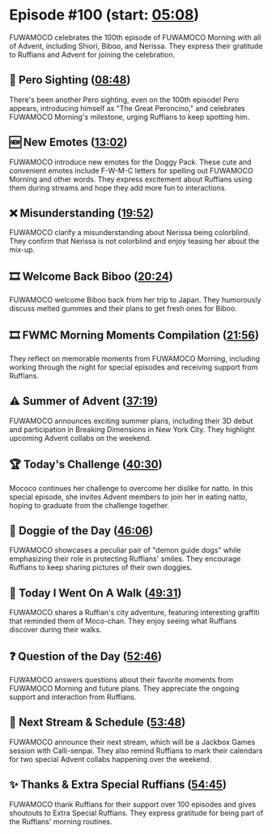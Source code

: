 # Episode #100 (start: [05:08](https://youtu.be/Ux-LD0uM0YQ?t=05m08s))

FUWAMOCO celebrates the 100th episode of FUWAMOCO Morning with all of Advent, including Shiori, Biboo, and Nerissa. They express their gratitude to Ruffians and Advent for joining the celebration.

## 👀 Pero Sighting ([08:48](https://youtu.be/Ux-LD0uM0YQ?t=08m48s))

There's been another Pero sighting, even on the 100th episode! Pero appears, introducing himself as "The Great Peroncino," and celebrates FUWAMOCO Morning's milestone, urging Ruffians to keep spotting him.

## 🆕 New Emotes ([13:02](https://youtu.be/Ux-LD0uM0YQ?t=13m02s))

FUWAMOCO introduce new emotes for the Doggy Pack. These cute and convenient emotes include F-W-M-C letters for spelling out FUWAMOCO Morning and other words. They express excitement about Ruffians using them during streams and hope they add more fun to interactions.

## ❌ Misunderstanding ([19:52](https://youtu.be/Ux-LD0uM0YQ?t=19m52s))

FUWAMOCO clarify a misunderstanding about Nerissa being colorblind. They confirm that Nerissa is not colorblind and enjoy teasing her about the mix-up.

## 🎞️ Welcome Back Biboo ([20:24](https://youtu.be/Ux-LD0uM0YQ?t=20m24s))

FUWAMOCO welcome Biboo back from her trip to Japan. They humorously discuss melted gummies and their plans to get fresh ones for Biboo.

## 🎞️ FWMC Morning Moments Compilation ([21:56](https://youtu.be/Ux-LD0uM0YQ?t=21m56s))

They reflect on memorable moments from FUWAMOCO Morning, including working through the night for special episodes and receiving support from Ruffians.

## ⚠️ Summer of Advent ([37:19](https://youtu.be/Ux-LD0uM0YQ?t=37m19s))

FUWAMOCO announces exciting summer plans, including their 3D debut and participation in Breaking Dimensions in New York City. They highlight upcoming Advent collabs on the weekend.

## 🏆 Today's Challenge ([40:30](https://youtu.be/Ux-LD0uM0YQ?t=40m30s))

Mococo continues her challenge to overcome her dislike for natto. In this special episode, she invites Advent members to join her in eating natto, hoping to graduate from the challenge together.

## 🐶 Doggie of the Day ([46:06](https://youtu.be/Ux-LD0uM0YQ?t=46m06s))

FUWAMOCO showcases a peculiar pair of "demon guide dogs" while emphasizing their role in protecting Ruffians' smiles. They encourage Ruffians to keep sharing pictures of their own doggies.

## 🚶 Today I Went On A Walk ([49:31](https://youtu.be/Ux-LD0uM0YQ?t=49m31s))

FUWAMOCO shares a Ruffian's city adventure, featuring interesting graffiti that reminded them of Moco-chan. They enjoy seeing what Ruffians discover during their walks.

## ❓ Question of the Day ([52:46](https://youtu.be/Ux-LD0uM0YQ?t=52m46s))

FUWAMOCO answers questions about their favorite moments from FUWAMOCO Morning and future plans. They appreciate the ongoing support and interaction from Ruffians.

## 📅 Next Stream & Schedule ([53:48](https://youtu.be/Ux-LD0uM0YQ?t=53m48s))

FUWAMOCO announce their next stream, which will be a Jackbox Games session with Calli-senpai. They also remind Ruffians to mark their calendars for two special Advent collabs happening over the weekend.

## ✨ Thanks & Extra Special Ruffians ([54:45](https://youtu.be/Ux-LD0uM0YQ?t=54m45s))

FUWAMOCO thank Ruffians for their support over 100 episodes and gives shoutouts to Extra Special Ruffians. They express gratitude for being part of the Ruffians' morning routines.
